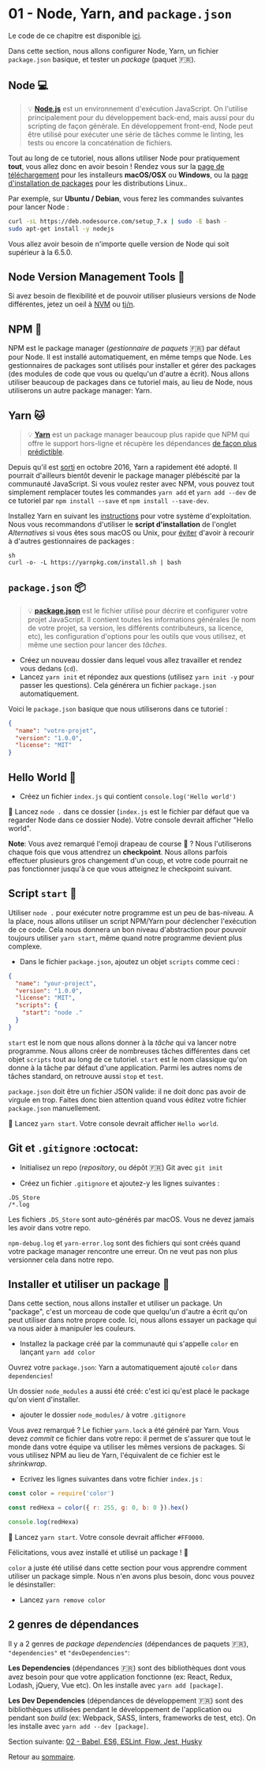 # 01 - Node, Yarn, and `package.json`

Le code de ce chapitre est disponible [ici](https://github.com/verekia/js-stack-walkthrough/tree/master/01-node-yarn-package-json).

Dans cette section, nous allons configurer Node, Yarn, un fichier `package.json` basique, et tester un *package* (paquet :fr:).

## Node :computer:

> :bulb: **[Node.js](https://nodejs.org/)** est un environnement d'exécution JavaScript. On l'utilise principalement pour du développement back-end, mais aussi pour du scripting de façon générale. En développement front-end, Node peut être utilisé pour exécuter une série de tâches comme le linting, les tests ou encore la concaténation de fichiers.

Tout au long de ce tutoriel, nous allons utiliser Node pour pratiquement **tout**, vous allez donc en avoir besoin ! Rendez vous sur la [page de téléchargement](https://nodejs.org/en/download/current/) pour les installeurs **macOS/OSX** ou **Windows**, ou la [ page d'installation de packages](https://nodejs.org/en/download/package-manager/) pour les distributions Linux..

Par exemple, sur **Ubuntu / Debian**, vous ferez les commandes suivantes pour lancer Node :

```sh
curl -sL https://deb.nodesource.com/setup_7.x | sudo -E bash -
sudo apt-get install -y nodejs
```

Vous allez avoir besoin de n'importe quelle version de Node qui soit supérieur à la 6.5.0.

## Node Version Management Tools :wrench:

Si avez besoin de flexibilité et de pouvoir utiliser plusieurs versions de Node différentes, jetez un oeil à [NVM](https://github.com/creationix/nvm) ou [tj/n](https://github.com/tj/n).

## NPM :bear:

NPM est le package manager (*gestionnaire de paquets* :fr:) par défaut pour Node. Il est installé automatiquement, en même temps que Node. Les gestionnaires de packages sont utilisés pour installer et gérer des packages (des modules de code que vous ou quelqu'un d'autre a écrit). Nous allons utiliser beaucoup de packages dans ce tutoriel mais, au lieu de Node, nous utiliserons un autre package manager: Yarn.

## Yarn :cat:

> :bulb: **[Yarn](https://yarnpkg.com/)** est un package manager beaucoup plus rapide que NPM qui offre le support hors-ligne et récupère les dépendances [de façon plus prédictible](https://yarnpkg.com/en/docs/yarn-lock).

Depuis qu'il est [sorti](https://code.facebook.com/posts/1840075619545360) en octobre 2016, Yarn a rapidement été adopté. Il pourrait d'ailleurs bientôt devenir le package manager plébéscité par la communauté JavaScript. Si vous voulez rester avec NPM, vous pouvez tout simplement remplacer toutes les commandes `yarn add` et `yarn add --dev` de ce tutoriel par `npm install --save` et `npm install --save-dev`.

Installez Yarn en suivant les [instructions](https://yarnpkg.com/en/docs/install) pour votre système d'exploitation. Nous vous recommandons d'utiliser le **script d'installation** de l'onglet *Alternatives* si vous êtes sous macOS ou Unix, pour [éviter](https://github.com/yarnpkg/yarn/issues/1505) d'avoir à recourir à d'autres gestionnaires de packages :

```
sh
curl -o- -L https://yarnpkg.com/install.sh | bash
```

## `package.json` :package:

> :bulb: **[package.json](https://yarnpkg.com/en/docs/package-json)** est le fichier utilisé pour décrire et configurer votre projet JavaScript. Il contient toutes les informations générales (le nom de votre projet, sa version, les différents contributeurs, sa licence, etc), les configuration d'options pour les outils que vous utilisez, et même une section pour lancer des *tâches*.

- Créez un nouveau dossier dans lequel vous allez travailler et rendez vous dedans (`cd`).
- Lancez `yarn init` et répondez aux questions (utilisez `yarn init -y` pour passer les questions). Cela générera un fichier `package.json` automatiquement.

Voici le `package.json` basique que nous utiliserons dans ce tutoriel :

```json
{
  "name": "votre-projet",
  "version": "1.0.0",
  "license": "MIT"
}
```

## Hello World :wave:

- Créez un fichier `index.js` qui contient `console.log('Hello world')`

:checkered_flag: Lancez `node .` dans ce dossier (`index.js` est le fichier par défaut que va regarder Node dans ce dossier Node). Votre console devrait afficher "Hello world".

**Note**: Vous avez remarqué l'emoji drapeau de course :checkered_flag: ? Nous l'utiliserons chaque fois que vous attendrez un **checkpoint**. Nous allons parfois effectuer plusieurs gros changement d'un coup, et votre code pourrait ne pas fonctionner jusqu'à ce que vous atteignez le checkpoint suivant.

##  Script `start` :rocket:

Utiliser `node .` pour exécuter notre programme est un peu de bas-niveau. A la place, nous allons utiliser un script NPM/Yarn pour déclencher l'exécution de ce code. Cela nous donnera un bon niveau d'abstraction pour pouvoir toujours utiliser `yarn start`, même quand notre programme devient plus complexe.

- Dans le fichier `package.json`, ajoutez un objet `scripts` comme ceci :

```json
{
  "name": "your-project",
  "version": "1.0.0",
  "license": "MIT",
  "scripts": {
    "start": "node ."
  }
}
```

`start` est le nom que nous allons donner à la *tâche* qui va lancer notre programme. Nous allons créer de nombreuses tâches différentes dans cet objet `scripts` tout au long de ce tutoriel. `start` est le nom classique qu'on donne à la tâche par défaut d'une application. Parmi les autres noms de tâches standard, on retrouve aussi `stop` et `test`.

`package.json` doit être un fichier JSON valide: il ne doit donc pas avoir de virgule en trop. Faites donc bien attention quand vous éditez votre fichier `package.json` manuellement.

:checkered_flag: Lancez `yarn start`. Votre console devrait afficher `Hello world`.

## Git et `.gitignore` :octocat:

- Initialisez un repo (*repository*, ou dépôt :fr:) Git  avec `git init`

- Créez un fichier `.gitignore` et ajoutez-y les lignes suivantes :

```gitignore
.DS_Store
/*.log
```

Les fichiers `.DS_Store` sont auto-générés par macOS. Vous ne devez jamais les avoir dans votre repo.

`npm-debug.log` et `yarn-error.log` sont des fichiers qui sont créés quand votre package manager rencontre une erreur. On ne veut pas non plus versionner cela dans notre repo.

## Installer et utiliser un package :wrench:

Dans cette section, nous allons installer et utiliser un package. Un "package", c'est un morceau de code que quelqu'un d'autre a écrit qu'on peut utiliser dans notre propre code. Ici, nous allons essayer un package qui va nous aider à manipuler les couleurs.

- Installez la package créé par la communauté qui s'appelle `color` en lançant `yarn add color`

Ouvrez votre `package.json`: Yarn a automatiquement ajouté `color` dans  `dependencies`!

Un dossier `node_modules` a aussi été créé: c'est ici qu'est placé le package qu'on vient d'installer.

- ajouter le dossier `node_modules/` à votre `.gitignore`

Vous avez remarqué ? Le fichier `yarn.lock` a été généré par Yarn. Vous devez *commit* ce fichier dans votre repo: il permet de s'assurer que tout le monde dans votre équipe va utiliser les mêmes versions de packages. Si vous utilisez NPM au lieu de Yarn, l'équivalent de ce fichier est le *shrinkwrap*.

- Ecrivez les lignes suivantes dans votre fichier `index.js` :

```js
const color = require('color')

const redHexa = color({ r: 255, g: 0, b: 0 }).hex()

console.log(redHexa)
```

:checkered_flag: Lancez `yarn start`. Votre console devrait afficher `#FF0000`.

Félicitations, vous avez installé et utilisé un package ! :tada:

`color` a juste été utilisé dans cette section pour vous apprendre comment utiliser un package simple. Nous n'en avons plus besoin, donc vous pouvez le désinstaller: 

- Lancez `yarn remove color`

## 2 genres de dépendances

Il y a 2 genres de *package dependencies* (dépendances de paquets :fr:), `"dependencies"` et `"devDependencies"`:

**Les Dependencies** (dépendances :fr:) sont des bibliothèques dont vous avez besoin pour que votre application fonctionne (ex: React, Redux, Lodash, jQuery, Vue etc). On les installe avec `yarn add [package]`.

**Les Dev Dependencies** (dépendances de développement :fr:) sont des bibliothèques utilisées pendant le développement de l'application ou pendant son *build* (ex: Webpack, SASS, linters, frameworks de test, etc). On les installe avec `yarn add --dev [package]`.

Section suivante: [02 - Babel, ES6, ESLint, Flow, Jest, Husky](02-babel-es6-eslint-flow-jest-husky.md#readme)

Retour au [sommaire](https://github.com/naomihauret/js-stack-from-scratch#table-of-contents).
